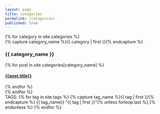 ```yaml
---
layout: page
title: Categorías
permalink: /categorias/
published: true
---
```


<div>
{% for category in site.categories %}
  <div>
    {% capture category_name %}{{ category | first }}{% endcapture %}
    <h3 class="category-head">{{ category_name }}</h3>
    <a name="{{ category_name | slugize }}"></a>
    {% for post in site.categories[category_name] %}
    <article class="archive-item">
      <h4><a href="{{ site.baseurl }}{{ post.url }}">{{post.title}}</a></h4>
    </article>
    {% endfor %}
  </div>
{% endfor %}
</div>


<div>
TAGS:
        {% for tag in site.tags %}
            {% capture tag_name %}{{ tag | first }}{% endcapture %}
            <a name="{{ tag_name}}">{{ tag_name}}</a>
            "{{ tag | first }}"{% unless forloop.last %},{% endunless %}
        {% endfor %}
</div>
